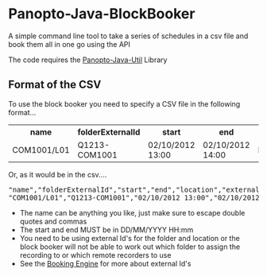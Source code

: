 Panopto-Java-BlockBooker
========================

A simple command line tool to take a series of schedules in a csv file and book them all in one go using the API

The code requires the [Panopto-Java-Util](https://github.com/andmar8/Panopto-Java-Util) Library

Format of the CSV
-----------------

To use the block booker you need to specify a CSV file in the following format...

<table>
<tr>
	<th>name</th>
	<th>folderExternalId</th>
	<th>start</th>
	<th>end</th>
	<th>location</th>
	<th>externalId</th>
</tr>
<tr>
	<td>COM1001/L01</td>
	<td>Q1213-COM1001</td>
	<td>02/10/2012 13:00</td>
	<td>02/10/2012 14:00</td>
	<td>BLDG.1.10</td>
	<td>#SPLUS123456</td>
</tr>
<table>

Or, as it would be in the csv....

<pre>
"name","folderExternalId","start","end","location","externalId"
"COM1001/L01","Q1213-COM1001","02/10/2012 13:00","02/10/2012 14:00","BLDG.1.10","#SPLUS123456"
</pre>

* The name can be anything you like, just make sure to escape double quotes and commas
* The start and end MUST be in DD/MM/YYYY HH:mm
* You need to be using external Id's for the folder and location or the block booker will not be able to work out which folder to assign the recording to or which remote recorders to use
* See the [Booking Engine](https://github.com/andmar8/Panopto-PHP-Booking-Engine) for more about external Id's